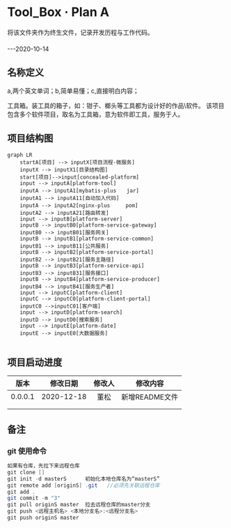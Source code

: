# Tool\_Box · Plan A 

将该文件夹作为终生文件，记录开发历程与工作代码。  
　　　　　　　　　　　　　　　　　　　　　　　　　　　　　　　　　　　　　　　　　　　　　　　	---2020-10-14

## 名称定义

a,两个英文单词；b,简单易懂；c,直接明白内容；

工具箱。装工具的箱子，如：钳子、榔头等工具都为设计好的作品\软件。
该项目包含多个软件项目，取名为工具箱，意为软件即工具，服务于人。

## 项目结构图




```mermaid
graph LR
    startA[项目] --> inputX[项目流程-微服务] 
    inputX --> inputX1[目录结构图]
	start[项目]-->input[concealed-platform]
	input --> inputA[platform-tool]
	inputA --> inputA1[mybatis-plus　　jar]
	inputA1 --> inputA11[自动加入代码]
	inputA --> inputA2[nginx-plus　　　pom]
	inputA2 --> inputA21[路由转发]
	input --> inputB[platform-server]
	inputB --> inputB0[platform-service-gateway]
	inputB0 --> inputB01[服务网关]
	inputB --> inputB1[platform-service-common]
	inputB1 --> inputB11[公共服务]
	inputB --> inputB2[platform-service-portal]
	inputB2 --> inputB21[服务主路径]
	inputB --> inputB3[platform-service-api]
	inputB3 --> inputB31[服务接口]
	inputB --> inputB4[platform-service-producer]
	inputB4 --> inputB41[服务生产者]
	input --> inputC[platform-client]
	inputC --> inputC0[platform-client-portal]
	inputC0 -->inputC01[客户端]
	input --> inputD[platform-search]
	inputD --> inputD0[搜索服务]
	input --> inputE[platform-date]
	inputE --> inputE0[大数据服务]
	
```



## 项目启动进度

|  版本   |  修改日期  | 修改人 |    修改内容    |
| :-----: | :--------: | :----: | :------------: |
| 0.0.0.1 | 2020-12-18 |  董松  | 新增README文件 |
|         |            |        |                |
|         |            |        |                |



## 备注

### git 使用命令
```java
如果有仓库，先拉下来远程仓库
git clone []
git init -d masterS      初始化本地仓库名为“masterS”
git remote add [originS] .git   //必须先关联远程仓库
git add .
git commit -m "3"
git pull originS master  拉去远程仓库的master分支
git push <远程主机名> <本地分支名>:<远程分支名>
git push originS master

```